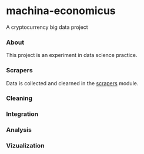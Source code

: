 # machina-economicus
A cryptocurrency big data project

### About
This project is an experiment in data science practice. 

### Scrapers
Data is collected and clearned in the [scrapers](https://github.com/LinuxIsCool/MachinaEconomicus/tree/master/MachinaEconomicus/Scrapers) 
module.

### Cleaning

### Integration

### Analysis

### Vizualization
